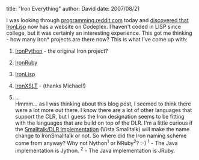 
title: "Iron Everything"
author: David
date: 2007/08/21

I was looking through [programming.reddit.com](http://programming.reddit.com/) today and [discovered that IronLisp](http://xacc.wordpress.com/2007/08/21/ironlisp-is-now-open/) now has a website on Codeplex. I haven't coded in LISP since college, but it was certainly an interesting experience. 
This got me thinking - how many Iron* projects are there now? This is what I've come up with: 
1) [IronPython](http://codeplex.com/IronPython) - the original Iron project? 
2) [IronRuby](http://www.iunknown.com/2007/07/a-first-look-at.html) 
3) [IronLisp](http://www.codeplex.com/IronLisp) 
4) [IronXSLT]() - (thanks Michael!)<br>

5) ...<br> 
Hmmm... as I was thinking about this blog post, I seemed to think there were a lot more out there. I know there are a lot of other languages that support the CLR, but I guess the Iron designation seems to be fitting with the languages that are build on top of the DLR. I'm a little curious if the [Smalltalk/DLR implementation](http://vistascript.net/vistascript/docuwiki/doku.php) (Vista Smalltalk) will make the name change to IronSmalltalk or not. 
So where did the Iron naming scheme come from anyway? Why not Nython<sup>1</sup> or NRuby<sup>2</sup>? :-) 
<sup>1</sup> - The Java implementation is Jython. 
<sup>2</sup> - The Java implementation is JRuby.

